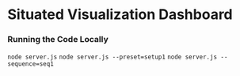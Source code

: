 # Situated Visualization Dashboard

### Running the Code Locally
`node server.js`
`node server.js --preset=setup1`
`node server.js --sequence=seq1`
